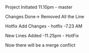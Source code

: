 Project Initiated 11.10pm - master


Changes Done-> Removed All the Line

Hotfix Add Changes - hotfix -7.23 AM

New Lines Added -11.25pm - HotFix


Now there will be a merge conflict
